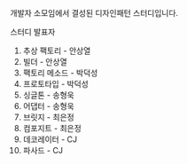 개발자 소모임에서 결성된 디자인패턴 스터디입니다.

스터디 발표자
1. 추상 팩토리 - 안상열
2. 빌더 - 안상열
3. 팩토리 메소드 - 박덕성
4. 프로토타입 - 박덕성
5. 싱글톤 - 송형욱
6. 어댑터 - 송형욱
7. 브릿지 - 최은정
8. 컴포지트 - 최은정
9. 데코레이터 - CJ
10. 파사드 - CJ
